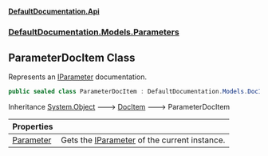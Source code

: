 #### [DefaultDocumentation\.Api](../../../../index.md 'index')
### [DefaultDocumentation\.Models\.Parameters](../../../../index.md#DefaultDocumentation.Models.Parameters 'DefaultDocumentation\.Models\.Parameters')

## ParameterDocItem Class

Represents an [IParameter](https://github.com/icsharpcode/ILSpy 'ICSharpCode\.Decompiler\.TypeSystem\.IParameter') documentation\.

```csharp
public sealed class ParameterDocItem : DefaultDocumentation.Models.DocItem
```

Inheritance [System\.Object](https://learn.microsoft.com/en-us/dotnet/api/system.object 'System\.Object') &#129106; [DocItem](../../DocItem/index.md 'DefaultDocumentation\.Models\.DocItem') &#129106; ParameterDocItem

| Properties | |
| :--- | :--- |
| [Parameter](Parameter.md 'DefaultDocumentation\.Models\.Parameters\.ParameterDocItem\.Parameter') | Gets the [IParameter](https://github.com/icsharpcode/ILSpy 'ICSharpCode\.Decompiler\.TypeSystem\.IParameter') of the current instance\. |
